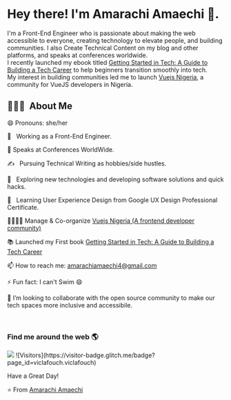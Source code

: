 

<!--
**amycruz97/amycruz97** is a ✨ _special_ ✨ repository because its `README.md` (this file) appears on your GitHub profile.

Here are some ideas to get you started:

- 🔭 I’m currently working on ...
- 🌱 I’m currently learning ...
- 👯 I’m looking to collaborate on ...
- 🤔 I’m looking for help with ...
- 💬 Ask me about ...
- 📫 How to reach me: ...
- 😄 Pronouns: ...
- ⚡ Fun fact: ...
-->

<h1> Hey there! I'm Amarachi Amaechi 👋.</h1>

I'm a Front-End Engineer who is passionate about making the web accessible to everyone, creating technology to elevate people, and building communities.
I also Create Technical Content on my blog and other platforms, and speaks at conferences worldwide. <br>
I recently launched my ebook titled [Getting Started in Tech: A Guide to Building a Tech Career](https://gumroad.com/l/gswtebook) to help beginners transition smoothly into tech. <br>
 My interest in building communities led me to launch [Vuejs Nigeria](https://twitter.com/vuejsNg), a community for VueJS developers in Nigeria.
 

<h2> 👨🏻‍💻 &nbsp;About Me </h3>


😄 Pronouns: she/her

💼 &nbsp; Working as a Front-End Engineer.

:microphone: Speaks at Conferences WorldWide.

✍️ &nbsp; Pursuing Technical  Writing as hobbies/side hustles.
 
🤔 &nbsp; Exploring new technologies and developing software solutions and quick hacks.

🌱 &nbsp; Learning User Experience Design from Google UX Design Professional Certificate.

👨‍👩‍👧‍👧 Manage & Co-organize [Vuejs Nigeria (A frontend developer community)](https://twitter.com/vuejsNg)

:books: Launched my First book [Getting Started in Tech: A Guide to Building a Tech Career](https://gumroad.com/l/gswtebook)

📫 How to reach me: [amarachiamaechi4@gmail.com](mailto:amarachiamaechi4@gmail.com)
 
⚡ Fun fact: I can't Swim :smile:

👯 I’m looking to collaborate with the open source community to make our tech spaces more inclusive and accessibile.


<br/>


<h3> Find me around the web 🌎 </h3>


<img src="https://imgur.com/a/hIFRm8W">
![Visitors](https://visitor-badge.glitch.me/badge?page_id=viclafouch.viclafouch)
<br>

Have a Great Day!

⭐️ From [Amarachi Amaechi](https://github.com/97)

